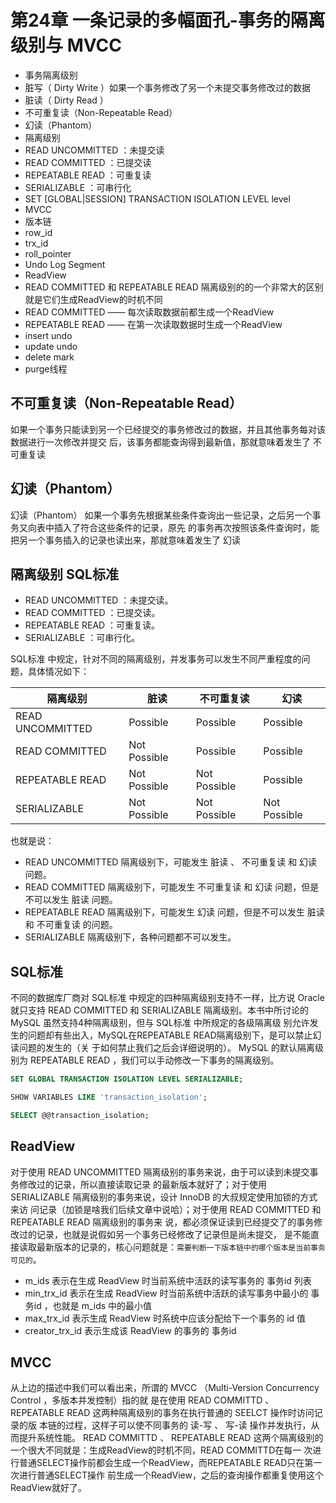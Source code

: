 # 第24章 一条记录的多幅面孔-事务的隔离级别与 MVCC

- 事务隔离级别
- 脏写（ Dirty Write ）如果一个事务修改了另一个未提交事务修改过的数据
- 脏读（ Dirty Read ）
- 不可重复读（Non-Repeatable Read）
- 幻读（Phantom）
- 隔离级别
- READ UNCOMMITTED ：未提交读
- READ COMMITTED ：已提交读
- REPEATABLE READ ：可重复读
- SERIALIZABLE ：可串行化
- SET [GLOBAL|SESSION] TRANSACTION ISOLATION LEVEL level
- MVCC
- 版本链
- row_id
- trx_id
- roll_pointer
- Undo Log Segment
- ReadView
- READ COMMITTED 和 REPEATABLE READ 隔离级别的的一个非常大的区别就是它们生成ReadView的时机不同
- READ COMMITTED —— 每次读取数据前都生成一个ReadView
- REPEATABLE READ —— 在第一次读取数据时生成一个ReadView
- insert undo
- update undo
- delete mark
- purge线程


## 不可重复读（Non-Repeatable Read）

如果一个事务只能读到另一个已经提交的事务修改过的数据，并且其他事务每对该数据进行一次修改并提交
后，该事务都能查询得到最新值，那就意味着发生了 不可重复读


## 幻读（Phantom）

幻读（Phantom）
如果一个事务先根据某些条件查询出一些记录，之后另一个事务又向表中插入了符合这些条件的记录，原先
的事务再次按照该条件查询时，能把另一个事务插入的记录也读出来，那就意味着发生了 幻读 

## 隔离级别  SQL标准

- READ UNCOMMITTED ：未提交读。
- READ COMMITTED ：已提交读。
- REPEATABLE READ ：可重复读。
- SERIALIZABLE ：可串行化。


SQL标准 中规定，针对不同的隔离级别，并发事务可以发生不同严重程度的问题，具体情况如下：

|隔离级别| 脏读| 不可重复读| 幻读|
|--------|-----|-----------|-----|
|READ UNCOMMITTED | Possible     |Possible     |Possible
|READ COMMITTED   | Not Possible |Possible     |Possible
|REPEATABLE READ  | Not Possible |Not Possible |Possible
|SERIALIZABLE     | Not Possible |Not Possible |Not Possible

也就是说：
- READ UNCOMMITTED 隔离级别下，可能发生 脏读 、 不可重复读 和 幻读 问题。
- READ COMMITTED 隔离级别下，可能发生 不可重复读 和 幻读 问题，但是不可以发生 脏读 问题。
- REPEATABLE READ 隔离级别下，可能发生 幻读 问题，但是不可以发生 脏读 和 不可重复读 的问题。
- SERIALIZABLE 隔离级别下，各种问题都不可以发生。

## SQL标准

不同的数据库厂商对 SQL标准 中规定的四种隔离级别支持不一样，比方说 Oracle 就只支持 READ COMMITTED 和
SERIALIZABLE 隔离级别。本书中所讨论的 MySQL 虽然支持4种隔离级别，但与 SQL标准 中所规定的各级隔离级
别允许发生的问题却有些出入，MySQL在REPEATABLE READ隔离级别下，是可以禁止幻读问题的发生的（关
于如何禁止我们之后会详细说明的）。
MySQL 的默认隔离级别为 REPEATABLE READ ，我们可以手动修改一下事务的隔离级别。

```sql
SET GLOBAL TRANSACTION ISOLATION LEVEL SERIALIZABLE;

SHOW VARIABLES LIKE 'transaction_isolation';

SELECT @@transaction_isolation;
```


## ReadView

对于使用 READ UNCOMMITTED 隔离级别的事务来说，由于可以读到未提交事务修改过的记录，所以直接读取记录
的最新版本就好了；对于使用 SERIALIZABLE 隔离级别的事务来说，设计 InnoDB 的大叔规定使用加锁的方式来访
问记录（加锁是啥我们后续文章中说哈）；对于使用 READ COMMITTED 和 REPEATABLE READ 隔离级别的事务来
说，都必须保证读到已经提交了的事务修改过的记录，也就是说假如另一个事务已经修改了记录但是尚未提交，
是不能直接读取最新版本的记录的，核心问题就是：`需要判断一下版本链中的哪个版本是当前事务可见的`。

- m_ids          表示在生成 ReadView 时当前系统中活跃的读写事务的 事务id 列表
- min_trx_id     表示在生成 ReadView 时当前系统中活跃的读写事务中最小的 事务id ，也就是 m_ids 中的最小值
- max_trx_id     表示生成 ReadView 时系统中应该分配给下一个事务的 id 值
- creator_trx_id 表示生成该 ReadView 的事务的 事务id 


## MVCC

从上边的描述中我们可以看出来，所谓的 MVCC （Multi-Version Concurrency Control ，多版本并发控制）指的就
是在使用 READ COMMITTD 、 REPEATABLE READ 这两种隔离级别的事务在执行普通的 SEELCT 操作时访问记录的版
本链的过程，这样子可以使不同事务的 读-写 、 写-读 操作并发执行，从而提升系统性能。 READ COMMITTD 、
REPEATABLE READ 这两个隔离级别的一个很大不同就是：生成ReadView的时机不同，READ COMMITTD在每一
次进行普通SELECT操作前都会生成一个ReadView，而REPEATABLE READ只在第一次进行普通SELECT操作
前生成一个ReadView，之后的查询操作都重复使用这个ReadView就好了。
